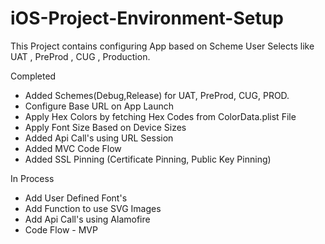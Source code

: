 # iOS-Project-Environment-Setup
This Project contains configuring App based on Scheme User Selects like UAT , PreProd , CUG , Production.

Completed
- Added Schemes(Debug,Release) for UAT, PreProd, CUG, PROD.
- Configure Base URL on App Launch
- Apply Hex Colors by fetching Hex Codes from ColorData.plist File
- Apply Font Size Based on Device Sizes
- Added Api Call's using URL Session
- Added MVC Code Flow
- Added SSL Pinning (Certificate Pinning, Public Key Pinning)

In Process
- Add User Defined Font's
- Add Function to use SVG Images
- Add Api Call's using Alamofire
- Code Flow - MVP
